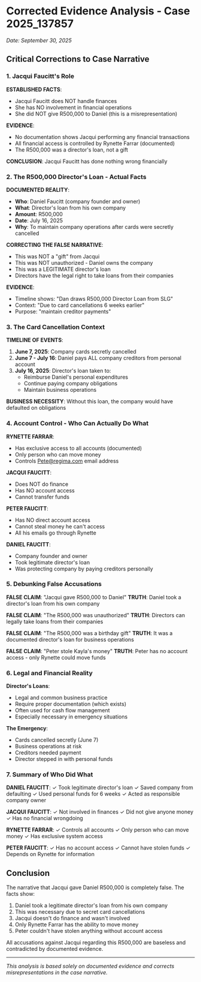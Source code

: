# Corrected Evidence Analysis - Case 2025_137857
*Date: September 30, 2025*

## Critical Corrections to Case Narrative

### 1. Jacqui Faucitt's Role

**ESTABLISHED FACTS**:
- Jacqui Faucitt does NOT handle finances
- She has NO involvement in financial operations
- She did NOT give R500,000 to Daniel (this is a misrepresentation)

**EVIDENCE**: 
- No documentation shows Jacqui performing any financial transactions
- All financial access is controlled by Rynette Farrar (documented)
- The R500,000 was a director's loan, not a gift

**CONCLUSION**: Jacqui Faucitt has done nothing wrong financially

### 2. The R500,000 Director's Loan - Actual Facts

**DOCUMENTED REALITY**:
- **Who**: Daniel Faucitt (company founder and owner)
- **What**: Director's loan from his own company
- **Amount**: R500,000
- **Date**: July 16, 2025
- **Why**: To maintain company operations after cards were secretly cancelled

**CORRECTING THE FALSE NARRATIVE**:
- This was NOT a "gift" from Jacqui
- This was NOT unauthorized - Daniel owns the company
- This was a LEGITIMATE director's loan
- Directors have the legal right to take loans from their companies

**EVIDENCE**:
- Timeline shows: "Dan draws R500,000 Director Loan from SLG"
- Context: "Due to card cancellations 6 weeks earlier"
- Purpose: "maintain creditor payments"

### 3. The Card Cancellation Context

**TIMELINE OF EVENTS**:
1. **June 7, 2025**: Company cards secretly cancelled
2. **June 7 - July 16**: Daniel pays ALL company creditors from personal account
3. **July 16, 2025**: Director's loan taken to:
   - Reimburse Daniel's personal expenditures
   - Continue paying company obligations
   - Maintain business operations

**BUSINESS NECESSITY**: Without this loan, the company would have defaulted on obligations

### 4. Account Control - Who Can Actually Do What

**RYNETTE FARRAR**:
- Has exclusive access to all accounts (documented)
- Only person who can move money
- Controls Pete@regima.com email address

**JACQUI FAUCITT**:
- Does NOT do finance
- Has NO account access
- Cannot transfer funds

**PETER FAUCITT**:
- Has NO direct account access
- Cannot steal money he can't access
- All his emails go through Rynette

**DANIEL FAUCITT**:
- Company founder and owner
- Took legitimate director's loan
- Was protecting company by paying creditors personally

### 5. Debunking False Accusations

**FALSE CLAIM**: "Jacqui gave R500,000 to Daniel"
**TRUTH**: Daniel took a director's loan from his own company

**FALSE CLAIM**: "The R500,000 was unauthorized"
**TRUTH**: Directors can legally take loans from their companies

**FALSE CLAIM**: "The R500,000 was a birthday gift"
**TRUTH**: It was a documented director's loan for business operations

**FALSE CLAIM**: "Peter stole Kayla's money"
**TRUTH**: Peter has no account access - only Rynette could move funds

### 6. Legal and Financial Reality

**Director's Loans**:
- Legal and common business practice
- Require proper documentation (which exists)
- Often used for cash flow management
- Especially necessary in emergency situations

**The Emergency**:
- Cards cancelled secretly (June 7)
- Business operations at risk
- Creditors needed payment
- Director stepped in with personal funds

### 7. Summary of Who Did What

**DANIEL FAUCITT**:
✓ Took legitimate director's loan
✓ Saved company from defaulting
✓ Used personal funds for 6 weeks
✓ Acted as responsible company owner

**JACQUI FAUCITT**:
✓ Not involved in finances
✓ Did not give anyone money
✓ Has no financial wrongdoing

**RYNETTE FARRAR**:
✓ Controls all accounts
✓ Only person who can move money
✓ Has exclusive system access

**PETER FAUCITT**:
✓ Has no account access
✓ Cannot have stolen funds
✓ Depends on Rynette for information

## Conclusion

The narrative that Jacqui gave Daniel R500,000 is completely false. The facts show:

1. Daniel took a legitimate director's loan from his own company
2. This was necessary due to secret card cancellations
3. Jacqui doesn't do finance and wasn't involved
4. Only Rynette Farrar has the ability to move money
5. Peter couldn't have stolen anything without account access

All accusations against Jacqui regarding this R500,000 are baseless and contradicted by documented evidence.

---
*This analysis is based solely on documented evidence and corrects misrepresentations in the case narrative.*